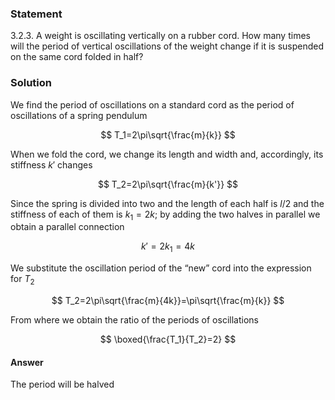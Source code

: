 ###  Statement

$3.2.3.$ A weight is oscillating vertically on a rubber cord. How many times will the period of vertical oscillations of the weight change if it is suspended on the same cord folded in half?

### Solution

We find the period of oscillations on a standard cord as the period of oscillations of a spring pendulum

$$
T_1=2\pi\sqrt{\frac{m}{k}}
$$

When we fold the cord, we change its length and width and, accordingly, its stiffness $k'$ changes

$$
T_2=2\pi\sqrt{\frac{m}{k'}}
$$

Since the spring is divided into two and the length of each half is $l/2$ and the stiffness of each of them is $k_1=2k$; by adding the two halves in parallel we obtain a parallel connection

$$
k'=2k_1=4k
$$

We substitute the oscillation period of the “new” cord into the expression for $T_2$

$$
T_2=2\pi\sqrt{\frac{m}{4k}}=\pi\sqrt{\frac{m}{k}}
$$

From where we obtain the ratio of the periods of oscillations

$$
\boxed{\frac{T_1}{T_2}=2}
$$

#### Answer

The period will be halved
